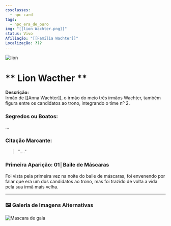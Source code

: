 ```yaml
---
cssclasses:
  - npc-card
tags:
  - npc_era_de_ouro
img: "[[lion Wachter.png]]"
status: Vivo
Afiliação: "[[Família Wachter]]"
Localização: ???
---
```


<img src="lion Wachter.png" alt="lion" />

# ** Lion Wacther **
**Descrição:**  
Irmão de [[Anna Wachter]], o irmão do meio três irmãos Wachter, também figura entre os candidatos ao trono, integrando o time nº 2.

### **Segredos ou Boatos:**  
...

### **Citação Marcante:**  
> "...."

### **Primeira Aparição:** 01│Baile de Máscaras
Foi vista pela primeira vez na noite do baile de máscaras, foi envenendo por falar que era um dos candidatos ao trono, mas foi trazido de volta a vida pela sua irmã mais velha.


---

### 🖼️ **Galeria de Imagens Alternativas**

<div class="npc-gallery">
    <img src="lion Wachter.png" alt="Mascara de gala" />
</div>
